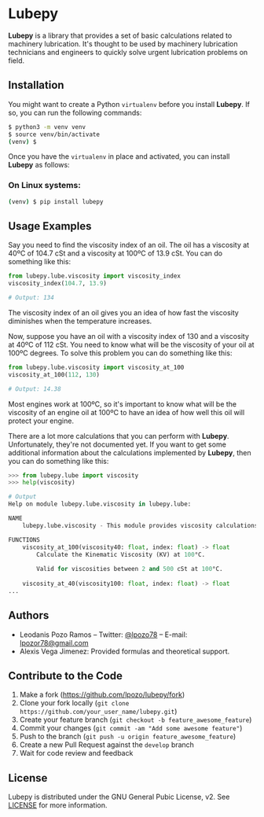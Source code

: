 # Lubepy

**Lubepy** is a library that provides a set of basic calculations related to machinery lubrication. It's thought to be used by machinery lubrication technicians and engineers to quickly solve urgent lubrication problems on field.

## Installation

You might want to create a Python `virtualenv` before you install **Lubepy**. If so, you can run the following commands:

```sh
$ python3 -m venv venv
$ source venv/bin/activate
(venv) $
```

Once you have the `virtualenv` in place and activated, you can install **Lubepy** as follows:

### On Linux systems:

```sh
(venv) $ pip install lubepy
```

## Usage Examples

Say you need to find the viscosity index of an oil. The oil has a viscosity at 40ºC of 104.7 cSt and a viscosity at 100ºC of 13.9 cSt. You can do something like this:

```python
from lubepy.lube.viscosity import viscosity_index
viscosity_index(104.7, 13.9)

# Output: 134
```

The viscosity index of an oil gives you an idea of how fast the viscosity diminishes when the temperature increases.

Now, suppose you have an oil with a viscosity index of 130 and a viscosity at 40ºC of 112 cSt. You need to know what will be the viscosity of your oil at 100ºC degrees. To solve this problem you can do something like this:

```python
from lubepy.lube.viscosity import viscosity_at_100
viscosity_at_100(112, 130)

# Output: 14.38
```

Most engines work at 100ºC, so it's important to know what will be the viscosity of an engine oil at 100ºC to have an idea of how well this oil will protect your engine.

There are a lot more calculations that you can perform with **Lubepy**. Unfortunately, they're not documented yet. If you want to get some additional information about the calculations implemented by **Lubepy**, then you can do something like this:

```python
>>> from lubepy.lube import viscosity
>>> help(viscosity)

# Output
Help on module lubepy.lube.viscosity in lubepy.lube:

NAME
    lubepy.lube.viscosity - This module provides viscosity calculations.

FUNCTIONS
    viscosity_at_100(viscosity40: float, index: float) -> float
        Calculate the Kinematic Viscosity (KV) at 100°C.
        
        Valid for viscosities between 2 and 500 cSt at 100°C.
    
    viscosity_at_40(viscosity100: float, index: float) -> float
...
```

## Authors

- Leodanis Pozo Ramos – Twitter: [@lpozo78](https://twitter.com/lpozo78) – E-mail: lpozor78@gmail.com
- Alexis Vega Jimenez: Provided formulas and theoretical support.

## Contribute to the Code

1. Make a fork (<https://github.com/lpozo/lubepy/fork>)
2. Clone your fork locally (`git clone https://github.com/your_user_name/lubepy.git`)
3. Create your feature branch (`git checkout -b feature_awesome_feature`)
4. Commit your changes (`git commit -am "Add some awesome feature"`)
5. Push to the branch (`git push -u origin feature_awesome_feature`)
6. Create a new Pull Request against the `develop` branch
7. Wait for code review and feedback

## License

Lubepy is distributed under the GNU General Pubic License, v2. See [LICENSE](https://github.com/lpozo/lubepy) for more information.

